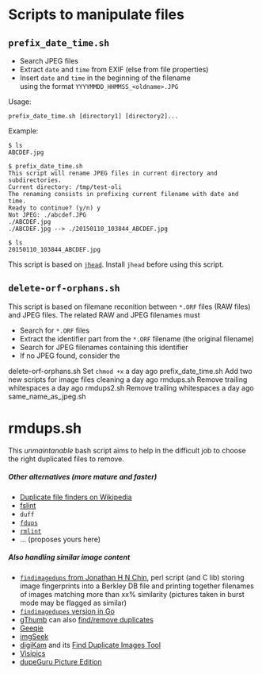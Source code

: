 Scripts to manipulate files
===========================


`prefix_date_time.sh`
---------------------

* Search JPEG files
* Extract `date` and `time` from EXIF (else from file properties)
* Insert `date` and `time` in the beginning of the filename  
  using the format `YYYYMMDD_HHMMSS_<oldname>.JPG`

Usage:

    prefix_date_time.sh [directory1] [directory2]...

Example:

    $ ls
    ABCDEF.jpg

    $ prefix_date_time.sh
    This script will rename JPEG files in current directory and subdirectories.
    Current directory: /tmp/test-oli
    The renaming consists in prefixing current filename with date and time.
    Ready to continue? (y/n) y
    Not JPEG: ./abcdef.JPG
    ./ABCDEF.jpg
    ./ABCDEF.jpg --> ./20150110_103844_ABCDEF.jpg
    
    $ ls
    20150110_103844_ABCDEF.jpg

This script is based on [`jhead`](http://www.sentex.net/~mwandel/jhead/).
Install `jhead` before using this script.


`delete-orf-orphans.sh`
-----------------------

This script is based on filemane reconition between `*.ORF` files (RAW files) and JPEG files.
The related RAW and JPEG filenames must 

* Search for `*.ORF` files
* Extract the identifier part from the `*.ORF` filename (the original filename)
* Search for JPEG filenames containing this identifier
* If no JPEG found, consider the 





delete-orf-orphans.sh 	Set `chmod +x` 	a day ago
	prefix_date_time.sh 	Add two new scripts for image files cleaning 	a day ago
	rmdups.sh 	Remove trailing whitespaces 	a day ago
	rmdups2.sh 	Remove trailing whitespaces 	a day ago
	same_name_as_jpeg.sh
	




rmdups.sh
============

This *unmaintanable* bash script aims to help in the difficult job to choose the right duplicated files to remove.

##### Other alternatives (more mature and faster)
- [Duplicate file finders on Wikipedia](https://en.wikipedia.org/wiki/List_of_duplicate_file_finders)
- [fslint](http://www.pixelbeat.org/fslint/)
- `duff`
- [`fdups`](http://en.wikipedia.org/wiki/Fdupes)
- [`rmlint`](https://github.com/sahib/rmlint)
- ... (proposes yours here)

##### Also handling similar image content
- [`findimagedups` from Jonathan H N Chin](http://www.jhnc.org/findimagedupes/), perl script (and C lib) storing image fingerprints into a Berkley DB file and printing together filenames of images matching more than xx% similarity (pictures taken in burst mode may be flagged as similar)
- [`findimagedupes` version in Go](https://github.com/opennota/findimagedupes)
- [gThumb](https://en.wikipedia.org/wiki/GThumb) can also [find/remove duplicates](http://www.webupd8.org/2011/03/gthumb-2131-released-with-find.html)
- [Geeqie](https://en.wikipedia.org/wiki/Geeqie)
- [imgSeek](http://www.imgseek.net/)
- [digiKam](https://en.wikipedia.org/wiki/DigiKam) and its [Find Duplicate Images Tool](http://www.digikam.org/node/333)
- [Visipics](www.visipics.info)
- [dupeGuru Picture Edition](http://www.hardcoded.net/dupeguru_pe/)
